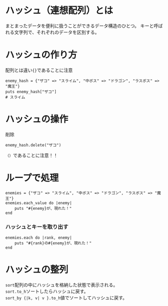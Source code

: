 # ハッシュ（連想配列）とは
まとまったデータを便利に扱うことができるデータ構造のひとつ。
キーと呼ばれる文字列で、それぞれのデータを区別する。

# ハッシュの作り方
配列とは違い`{}`であることに注意
```
enemy_hash = {"ザコ" => "スライム", "中ボス" => "ドラゴン", "ラスボス" => "魔王"}
puts enemy_hash["ザコ"]
# スライム
```
# ハッシュの操作
削除
```
enemy_hash.delete("ザコ")
```
`（）`であることに注意！！

# ループで処理
```
enemies = {"ザコ" => "スライム", "中ボス" => "ドラゴン", "ラスボス" => "魔王"}
enemies.each_value do |enemy|
	puts "#{enemy}が、現れた！"
end
```
### ハッシュとキーを取り出す

```
enemies.each do |rank, enemy|
	puts "#{rank}の#{enemy}が、現れた！"
end
```
# ハッシュの整列
`sort`配列の中にハッシュを格納した状態で表示される。<br>
`sort.to_h`ソートしたらハッシュに戻す。<br>
`sort_by {|k, v| v }.to_h`値でソートしてハッシュに戻す。
